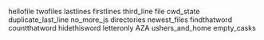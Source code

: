 hellofile
twofiles
lastlines
firstlines
third_line
file
cwd_state
duplicate_last_line
no_more_js
directories
newest_files
findthatword
countthatword
hidethisword
letteronly
AZA
ushers_and_home
empty_casks
